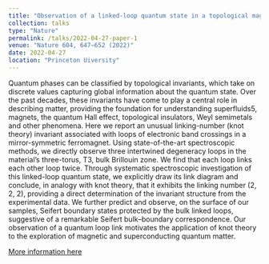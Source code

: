 ```yaml
---
title: "Observation of a linked-loop quantum state in a topological magnet"
collection: talks
type: "Nature"
permalink: /talks/2022-04-27-paper-1
venue: "Nature 604, 647–652 (2022)"
date: 2022-04-27
location: "Princeton Uiversity"
---
```




Quantum phases can be classified by topological invariants, which take on discrete values capturing global information about the quantum state. Over the past decades, these invariants have come to play a central role in describing matter, providing the foundation for understanding superfluids5, magnets, the quantum Hall effect, topological insulators, Weyl semimetals and other phenomena. Here we report an unusual linking-number (knot theory) invariant associated with loops of electronic band crossings in a mirror-symmetric ferromagnet. Using state-of-the-art spectroscopic methods, we directly observe three intertwined degeneracy loops in the material’s three-torus, T3, bulk Brillouin zone. We find that each loop links each other loop twice. Through systematic spectroscopic investigation of this linked-loop quantum state, we explicitly draw its link diagram and conclude, in analogy with knot theory, that it exhibits the linking number (2, 2, 2), providing a direct determination of the invariant structure from the experimental data. We further predict and observe, on the surface of our samples, Seifert boundary states protected by the bulk linked loops, suggestive of a remarkable Seifert bulk–boundary correspondence. Our observation of a quantum loop link motivates the application of knot theory to the exploration of magnetic and superconducting quantum matter.





[More information here](https://www.nature.com/articles/s41586-022-04512-8)
